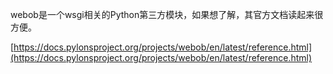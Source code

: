 webob是一个wsgi相关的Python第三方模块，如果想了解，其官方文档读起来很方便。

[https://docs.pylonsproject.org/projects/webob/en/latest/reference.html](https://docs.pylonsproject.org/projects/webob/en/latest/reference.html)